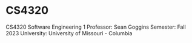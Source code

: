 # CS4320
CS4320
Software Engineering 1
Professor: Sean Goggins
Semester: Fall 2023
University: University of Missouri - Columbia
